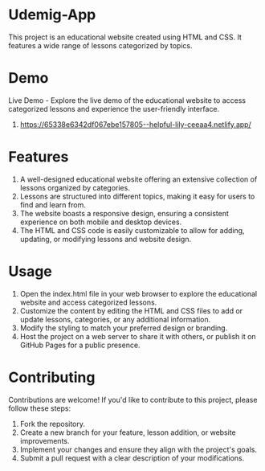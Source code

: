 # Udemig-App

This project is an educational website created using HTML and CSS. It features a wide range of lessons categorized by topics.

# Demo

Live Demo - Explore the live demo of the educational website to access categorized lessons and experience the user-friendly interface.
1) https://65338e6342df067ebe157805--helpful-lily-ceeaa4.netlify.app/

# Features

1) A well-designed educational website offering an extensive collection of lessons organized by categories.
2) Lessons are structured into different topics, making it easy for users to find and learn from.
3) The website boasts a responsive design, ensuring a consistent experience on both mobile and desktop devices.
4) The HTML and CSS code is easily customizable to allow for adding, updating, or modifying lessons and website design.

# Usage

1) Open the index.html file in your web browser to explore the educational website and access categorized lessons.
2) Customize the content by editing the HTML and CSS files to add or update lessons, categories, or any additional information.
3) Modify the styling to match your preferred design or branding.
4) Host the project on a web server to share it with others, or publish it on GitHub Pages for a public presence.

# Contributing
Contributions are welcome! If you'd like to contribute to this project, please follow these steps:

1) Fork the repository.
2) Create a new branch for your feature, lesson addition, or website improvements.
3) Implement your changes and ensure they align with the project's goals.
4) Submit a pull request with a clear description of your modifications.

